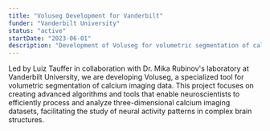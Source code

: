 ```yaml
---
title: "Voluseg Development for Vanderbilt"
funder: "Vanderbilt University"
status: "active"
startDate: "2023-06-01"
description: "Development of Voluseg for volumetric segmentation of calcium imaging data"
---
```


Led by Luiz Tauffer in collaboration with Dr. Mika Rubinov's laboratory at Vanderbilt University, we are developing Voluseg, a specialized tool for volumetric segmentation of calcium imaging data. This project focuses on creating advanced algorithms and tools that enable neuroscientists to efficiently process and analyze three-dimensional calcium imaging datasets, facilitating the study of neural activity patterns in complex brain structures.
